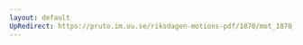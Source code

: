 ```yaml
---
layout: default
UpRedirect: https://pruto.im.uu.se/riksdagen-motions-pdf/1870/mot_1870__ak__173/mot_1870__ak__173-005.pdf
---
```

